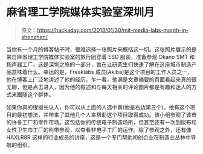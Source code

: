 # 麻省理工学院媒体实验室深圳月

> 原文：<https://hackaday.com/2013/01/30/mit-media-labs-month-in-shenzhen/>

当你有一个月的博客帖子时，很难选择一张照片来概括这一切。这张照片展示的是来自麻省理工学院媒体实验室的旅行团穿着 ESD 服装，准备参观 Okano SMT 和扬声器工厂。这是深圳之旅的一部分，旨在让研究生们快速了解在这座城市制造产品意味着什么。幸运的是，Freaklabs 成员[Akiba]是这个项目的工作人员之一，他在博客上广泛地讲述了他的经历。乍一看，他满是文章摘要的页面看起来真的很无聊，但是点击进入，因为他的叙述和与每天相关的评论图片都是有趣和迷人的方式来跟随这个群体。

如果你真的很擅长认人，你可以从上面的人选中黄(他是右边第三个)。他有这个项目的最初想法，并带来了其他几个人来帮助这个项目取得成功。该小组参观了该市的许多工厂和零件市场。这包括你的传统电子制造场所，但甚至还有一次到尿布和女性卫生巾工厂的附带参观，以查看非电子工厂的运作。除了参观之外，还有像 HAXLR8R 这样的行业成员的讲座，这是一个专门帮助初创企业在制造业丛林中导航的组织。